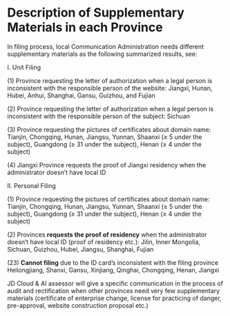 # Description of Supplementary Materials in each Province

In filing process, local Communication Administration needs different supplementary materials as the following summarized results, see:

I. Unit Filing

(1) Province requesting the letter of authorization when a legal person is inconsistent with the responsible person of the website: Jiangxi, Hunan, Hubei, Anhui, Shanghai, Gansu, Guizhou, and Fujian

(2) Province requesting the letter of authorization when a legal person is inconsistent with the responsible person of the subject: Sichuan

(3) Province requesting the pictures of certificates about domain name: Tianjin, Chongqing, Hunan, Jiangsu, Yunnan, Shaanxi (≥ 5 under the subject), Guangdong (≥ 31 under the subject), Henan (≥ 4 under the subject)

(4) Jiangxi Province requests the proof of Jiangxi residency when the administrator doesn’t have local ID

II. Personal Filing

(1) Province requesting the pictures of certificates about domain name: Tianjin, Chongqing, Hunan, Jiangsu, Yunnan, Shaanxi (≥ 5 under the subject), Guangdong (≥ 31 under the subject), Henan (≥ 4 under the subject)

(2) Provinces **requests the proof of residency** when the administrator doesn’t have local ID (proof of residency etc.): Jilin, Inner Mongolia, Sichuan, Guizhou, Hubei, Jiangsu, Shanghai, Fujian

(23) **Cannot filing** due to the ID card’s inconsistent with the filing province Heilongjiang, Shanxi, Gansu, Xinjiang, Qinghai, Chongqing, Henan, Jiangxi

JD Cloud & AI assessor will give a specific communication in the process of audit and rectification when other provinces need very few supplementary materials (certificate of enterprise change, license for practicing of danger, pre-approval, website construction proposal etc.)